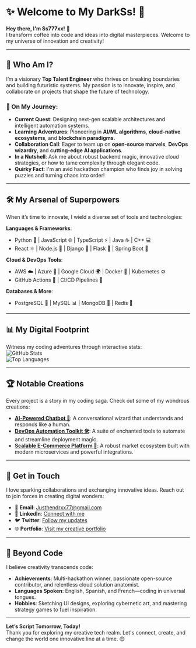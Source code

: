 # ✨ Welcome to My DarkSs! 🚀  
**Hey there, I'm Ss777xx!** 👋  
I transform coffee into code and ideas into digital masterpieces. Welcome to my universe of innovation and creativity!

---

## 🎨 Who Am I?  
I’m a visionary **Top Talent Engineer** who thrives on breaking boundaries and building futuristic systems. My passion is to innovate, inspire, and collaborate on projects that shape the future of technology.

### 🚀 On My Journey:  
- **Current Quest**: Designing next-gen scalable architectures and intelligent automation systems.  
- **Learning Adventures**: Pioneering in **AI/ML algorithms**, **cloud-native ecosystems**, and **blockchain paradigms**.  
- **Collaboration Call**: Eager to team up on **open-source marvels**, **DevOps wizardry**, and **cutting-edge AI applications**.  
- **In a Nutshell**: Ask me about robust backend magic, innovative cloud strategies, or how to tame complexity through elegant code.  
- **Quirky Fact**: I'm an avid hackathon champion who finds joy in solving puzzles and turning chaos into order!

---

## 🛠️ My Arsenal of Superpowers  
When it’s time to innovate, I wield a diverse set of tools and technologies:

**Languages & Frameworks**:  
- Python 🐍 | JavaScript 🌐 | TypeScript ⚡ | Java ☕ | C++ 💻  
- React ⚛️ | Node.js 🌲 | Django 🦄 | Flask 🌟 | Spring Boot 🌼  

**Cloud & DevOps Tools**:  
- AWS ☁️ | Azure 🔷 | Google Cloud 🌍 | Docker 🐳 | Kubernetes ⚙️  
- GitHub Actions 🤖 | CI/CD Pipelines 🚀  

**Databases & More**:  
- PostgreSQL 🐘 | MySQL 📊 | MongoDB 🍃 | Redis 🚄  

---

## 📊 My Digital Footprint  
Witness my coding adventures through interactive stats:  
![GitHub Stats](https://github-readme-stats.vercel.app/api?username=Ss777xx&show_icons=true&theme=radical)  
![Top Languages](https://github-readme-stats.vercel.app/api/top-langs/?username=Ss777xx&layout=compact&theme=radical)

---

## 🏆 Notable Creations  
Every project is a story in my coding saga. Check out some of my wondrous creations:  
- **[AI-Powered Chatbot 🤖](https://github.com/)**: A conversational wizard that understands and responds like a human.  
- **[DevOps Automation Toolkit 🛠️](https://github.com/)**: A suite of enchanted tools to automate and streamline deployment magic.  
- **[Scalable E-Commerce Platform 🛒](https://github.com/)**: A robust market ecosystem built with modern microservices and powerful integrations.

---

## 🔗 Get in Touch  
I love sparking collaborations and exchanging innovative ideas. Reach out to join forces in creating digital wonders:  
- 📧 **Email**: [Justhendrxx77@gmail.com](mailto:Justhendrxx77@gmail.com)  
- 💼 **LinkedIn**: [Connect with me](https://www.linkedin.com/in/ss777xx/)  
- 🐦 **Twitter**: [Follow my updates](https://twitter.com/Ss777xx)  
- 🌐 **Portfolio**: [Visit my creative portfolio](https://ae.bold.pro/my/sshokeir)

---

## 🌈 Beyond Code  
I believe creativity transcends code:  
- **Achievements**: Multi-hackathon winner, passionate open-source contributor, and relentless cloud solution anatomist.  
- **Languages Spoken**: English, Spanish, and French—coding in universal tongues.  
- **Hobbies**: Sketching UI designs, exploring cybernetic art, and mastering strategy games to fuel inspiration.

---

**Let’s Script Tomorrow, Today!**  
Thank you for exploring my creative tech realm. Let's connect, create, and change the world one innovative line at a time. 😊